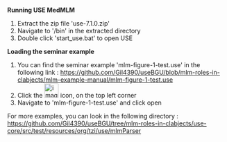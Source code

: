 

<b>Running USE MedMLM</b>
1. Extract the zip file 'use-7.1.0.zip'
2. Navigate to '/bin' in the extracted directory
3. Double click 'start_use.bat' to open USE

<b>Loading the seminar example</b>
1. You can find the seminar example 'mlm-figure-1-test.use' in the following link : https://github.com/Gil4390/useBGU/blob/mlm-roles-in-clabjects/mlm-example-manual/mlm-figure-1-test.use
2. Click the <img width="33" alt="image" src="https://github.com/user-attachments/assets/fc976095-1ab3-455d-bdd2-4c26a748406b"> icon, on the top left corner
3. Navigate to 'mlm-figure-1-test.use' and click open

For more examples, you can look in the following directory : https://github.com/Gil4390/useBGU/tree/mlm-roles-in-clabjects/use-core/src/test/resources/org/tzi/use/mlmParser

